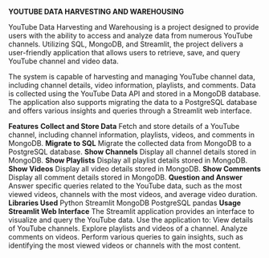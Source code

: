 **YOUTUBE DATA HARVESTING AND WAREHOUSING**
      
  YouTube Data Harvesting and Warehousing is a project designed to provide users with the ability to access and analyze data from numerous YouTube channels. Utilizing SQL, MongoDB, and Streamlit, the project delivers a user-friendly application that allows users to retrieve, save, and query YouTube channel and video data.

  The system is capable of harvesting and managing YouTube channel data, including channel details, video information, playlists, and comments. Data is collected using the YouTube Data API and stored in a MongoDB database. The application also supports migrating the data to a PostgreSQL database and offers various insights and queries through a Streamlit web interface.

**Features**
     **Collect and Store Data**
            Fetch and store details of a YouTube channel, including channel information, playlists, videos, and comments in MongoDB.
      **Migrate to SQL**
            Migrate the collected data from MongoDB to a PostgreSQL database.
      **Show Channels**
            Display all channel details stored in MongoDB.
     **Show Playlists**
            Display all playlist details stored in MongoDB.
      **Show Videos**
            Display all video details stored in MongoDB.
      **Show Comments**
            Display all comment details stored in MongoDB.
      **Question and Answer**
            Answer specific queries related to the YouTube data, such as the most viewed videos, channels with the most videos, and average video duration.
**Libraries Used**
    Python
    Streamlit
    MongoDB
    PostgreSQL
    pandas
**Usage**
**Streamlit Web Interface**
      The Streamlit application provides an interface to visualize and query the YouTube data. Use the application to:
          View details of YouTube channels.
          Explore playlists and videos of a channel.
          Analyze comments on videos.
          Perform various queries to gain insights, such as identifying the most viewed videos or channels with the most content.
